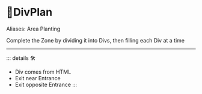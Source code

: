 # 🔻<via>DivPlan</via>

Aliases: Area Planting

Complete the Zone by dividing it into Divs, then filling each Div at a time

---

<!-- =================================================== -->
<!-- =================================================== -->
<!-- =================================================== -->
<!-- =================================================== -->
<!-- =================================================== -->
::: details 🛠

- Div comes from HTML
- Exit near Entrance
- Exit opposite Entrance
:::
